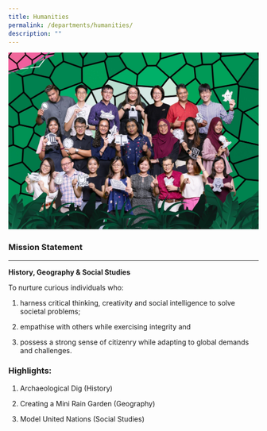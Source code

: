 ```yaml
---
title: Humanities
permalink: /departments/humanities/
description: ""
---
```

![](/images/HUMANITIES.jpg)

### Mission Statement

* * *

**History, Geography & Social Studies**

  

To nurture curious individuals who:

1) harness critical thinking, creativity and social intelligence to solve societal problems;

2) empathise with others while exercising integrity and

3) possess a strong sense of citizenry while adapting to global demands and challenges.

  

### Highlights:

  

1) Archaeological Dig (History)

2) Creating a Mini Rain Garden (Geography)

3) Model United Nations (Social Studies)
